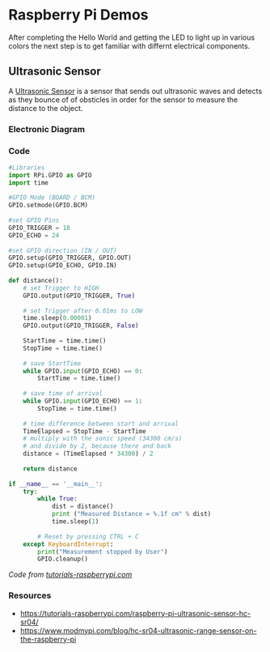 # Raspberry Pi Demos

After completing the Hello World and getting the LED to light up in various colors the next step is to get familiar
with differnt electrical components.

## Ultrasonic Sensor

A [Ultrasonic Sensor](https://www.modmypi.com/blog/hc-sr04-ultrasonic-range-sensor-on-the-raspberry-pi) is a sensor that
sends out ultrasonic waves and detects as they bounce of of obsticles in order for the sensor to measure the distance to the
object.

### Electronic Diagram

### Code

```python
#Libraries
import RPi.GPIO as GPIO
import time
 
#GPIO Mode (BOARD / BCM)
GPIO.setmode(GPIO.BCM)
 
#set GPIO Pins
GPIO_TRIGGER = 18
GPIO_ECHO = 24
 
#set GPIO direction (IN / OUT)
GPIO.setup(GPIO_TRIGGER, GPIO.OUT)
GPIO.setup(GPIO_ECHO, GPIO.IN)
 
def distance():
    # set Trigger to HIGH
    GPIO.output(GPIO_TRIGGER, True)
 
    # set Trigger after 0.01ms to LOW
    time.sleep(0.00001)
    GPIO.output(GPIO_TRIGGER, False)
 
    StartTime = time.time()
    StopTime = time.time()
 
    # save StartTime
    while GPIO.input(GPIO_ECHO) == 0:
        StartTime = time.time()
 
    # save time of arrival
    while GPIO.input(GPIO_ECHO) == 1:
        StopTime = time.time()
 
    # time difference between start and arrival
    TimeElapsed = StopTime - StartTime
    # multiply with the sonic speed (34300 cm/s)
    # and divide by 2, because there and back
    distance = (TimeElapsed * 34300) / 2
 
    return distance
 
if __name__ == '__main__':
    try:
        while True:
            dist = distance()
            print ("Measured Distance = %.1f cm" % dist)
            time.sleep(1)
 
        # Reset by pressing CTRL + C
    except KeyboardInterrupt:
        print("Measurement stopped by User")
        GPIO.cleanup()
```
*Code from [tutorials-raspberrypi.com](https://tutorials-raspberrypi.com/raspberry-pi-ultrasonic-sensor-hc-sr04/)*

### Resources
* https://tutorials-raspberrypi.com/raspberry-pi-ultrasonic-sensor-hc-sr04/
* https://www.modmypi.com/blog/hc-sr04-ultrasonic-range-sensor-on-the-raspberry-pi
